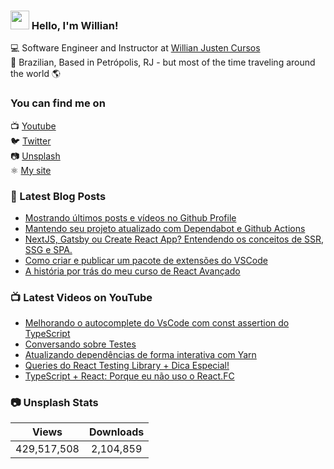 ### <img src="https://media.giphy.com/media/hvRJCLFzcasrR4ia7z/giphy.gif" width="30px"> Hello, I'm Willian!

💻 Software Engineer and Instructor at [Willian Justen Cursos](https://willianjusten.com.br/cursos) <br>
🏡 Brazilian, Based in Petrópolis, RJ - but most of the time traveling around the world 🌎

### You can find me on

📺 [Youtube](https://www.youtube.com/WillianJustenCursos/?sub_confirmation=1) <br>
🐦 [Twitter](https://twitter.com/Willian_justen) <br>
📷 [Unsplash](https://unsplash.com/@willianjusten) <br>
⚛️ [My site](https://willianjusten.com.br) <br>

### 📕 Latest Blog Posts

<!-- BLOG:START -->
- [Mostrando últimos posts e vídeos no Github Profile](https://willianjusten.com.br/mostrando-ultimos-posts-e-videos-no-github-profile/)
- [Mantendo seu projeto atualizado com Dependabot e Github Actions](https://willianjusten.com.br/mantendo-seu-projeto-atualizado-com-dependabot-e-github-actions/)
- [NextJS, Gatsby ou Create React App? Entendendo os conceitos de SSR, SSG e SPA.](https://willianjusten.com.br/nextjs-gatsby-ou-create-react-app-entendendo-os-conceitos-de-ssr-ssg-e-spa/)
- [Como criar e publicar um pacote de extensões do VSCode](https://willianjusten.com.br/como-criar-e-publicar-um-pacote-de-extensoes-do-vscode/)
- [A história por trás do meu curso de React Avançado](https://willianjusten.com.br/a-historia-por-tras-do-meu-curso-de-react-avancado/)
<!-- BLOG:END -->

### 📺 Latest Videos on YouTube

<!-- YOUTUBE:START -->
- [Melhorando o autocomplete do VsCode com const assertion do TypeScript](https://www.youtube.com/watch?v=SQEa0dfpOAM)
- [Conversando sobre Testes](https://www.youtube.com/watch?v=LjxildwgR78)
- [Atualizando dependências de forma interativa com Yarn](https://www.youtube.com/watch?v=tXS5-ueKi9U)
- [Queries do React Testing Library + Dica Especial!](https://www.youtube.com/watch?v=5ptcfSEH7vw)
- [TypeScript + React: Porque eu não uso o React.FC](https://www.youtube.com/watch?v=vK0ka9eTdA0)
<!-- YOUTUBE:END -->

### 📷 Unsplash Stats

<!-- UNSPLASH-STATS:START -->
| **Views**         | **Downloads**        |
|:-----------------:|:--------------------:|
|429,517,508   | 2,104,859 |
<!-- UNSPLASH-STATS:END -->
